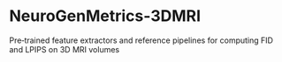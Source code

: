 # NeuroGenMetrics-3DMRI
Pre‑trained feature extractors and reference pipelines for computing FID and LPIPS on 3D MRI volumes
